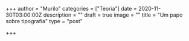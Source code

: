 +++
author = "Murilo"
categories = ["Teoria"]
date = 2020-11-30T03:00:00Z
description = ""
draft = true
image = ""
title = "Um papo sobre tipografia"
type = "post"

+++

